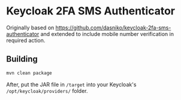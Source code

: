 # Keycloak 2FA SMS Authenticator

Originally based on https://github.com/dasniko/keycloak-2fa-sms-authenticator and extended to include mobile number verification in required action.

## Building

```cmd
mvn clean package
```

After, put the JAR file in `/target` into your Keycloak's `/opt/keycloak/providers/` folder.

